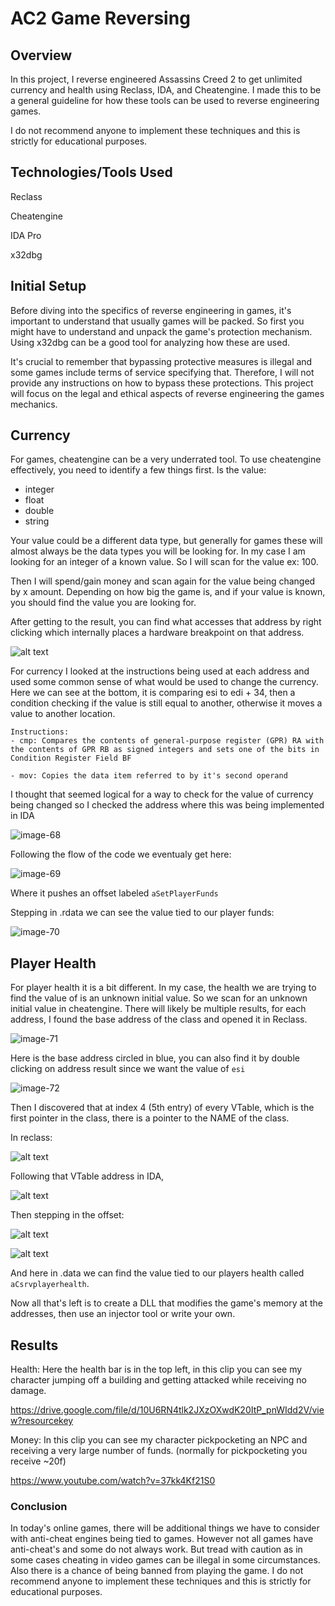 
# AC2 Game Reversing

## Overview
In this project, I reverse engineered Assassins Creed 2 to get unlimited currency and health using Reclass, IDA, and Cheatengine. I made this to be a general guideline for how these tools can be used to reverse engineering games.
 
I do not recommend anyone to implement these techniques and this is strictly for educational purposes.
## Technologies/Tools Used
Reclass

Cheatengine

IDA Pro 

x32dbg

## Initial Setup
Before diving into the specifics of reverse engineering in games, it's important to understand that usually games will be packed. So first you might have to understand and unpack the game's protection mechanism. Using x32dbg can be a good tool for analyzing how these are used.

It's crucial to remember that bypassing protective measures is illegal and some games include terms of service specifying that. Therefore, I will not provide any instructions on how to bypass these protections. This project will focus on the legal and ethical aspects of reverse engineering the games mechanics.

## Currency
For games, cheatengine can be a very underrated tool. To use cheatengine effectively, you need to identify a few things first.
Is the value:
- integer
- float
- double
- string

Your value could be a different data type, but generally for games these will almost always be the data types you will be looking for. In my case I am looking for an integer of a known value. So I will scan for the value ex: 100.

Then I will spend/gain money and scan again for the value being changed by x amount. Depending on how big the game is, and if your value is known, you should find the value you are looking for. 

After getting to the result, you can find what accesses that address by right clicking which internally places a hardware breakpoint on that address.

![alt text](<unnamed (1).png>)

For currency I looked at the instructions being used at each address and used some common sense of what would be used to change the currency. Here we can see at the bottom, it is comparing esi to edi + 34, then a condition checking if the value is still equal to another, otherwise it moves a value to another location.

```
Instructions:
- cmp: Compares the contents of general-purpose register (GPR) RA with the contents of GPR RB as signed integers and sets one of the bits in Condition Register Field BF

- mov: Copies the data item referred to by it's second operand
```

 I thought that seemed logical for a way to check for the value of currency being changed so I checked the address where this was being implemented in IDA

![image-68](https://raw.githubusercontent.com/brooksrog8/blog/master/pics/image-68.png
)

Following the flow of the code we eventualy get here:

![image-69](https://raw.githubusercontent.com/brooksrog8/blog/master/src/posts/image-69.png
)

Where it pushes an offset labeled `aSetPlayerFunds`

Stepping in .rdata we can see the value tied to our player funds:

![image-70](https://raw.githubusercontent.com/brooksrog8/blog/master/src/posts/image-70.png
)

## Player Health

For player health it is a bit different. In my case, the health we are trying to find the value of is an unknown initial value. So we scan for an unknown initial value in cheatengine. There will likely be multiple results, for each address, I found the base address of the class and opened it in Reclass.

![image-71](https://raw.githubusercontent.com/brooksrog8/blog/master/src/posts/pics/image-71.png
)

Here is the base address circled in blue, you can also find it by double clicking on address result since we want the value of `esi`

![image-72](https://raw.githubusercontent.com/brooksrog8/blog/master/src/posts/image-72.png
)

 Then I discovered that at index 4 (5th entry) of every VTable, which is the first pointer in the class, there is a pointer to the NAME of the class.

 In reclass:

![alt text](image-73.png)

Following that VTable address in IDA,

![alt text](image-74.png)

Then stepping in the offset:

![alt text](image-75.png)



![alt text](image-76.png)

And here in .data we can find the value tied to our players health called `aCsrvplayerhealth`.

Now all that's left is to create a DLL that modifies the game's memory at the addresses, then use an injector tool or write your own.


## Results
Health: Here the health bar is in the top left, in this clip you can see my character jumping off a building and getting attacked while receiving no damage.

https://drive.google.com/file/d/10U6RN4tlk2JXzOXwdK20ItP_pnWIdd2V/view?resourcekey


Money: In this clip you can see my character pickpocketing an NPC and receiving a very large number of funds. (normally for pickpocketing you receive ~20f)

https://www.youtube.com/watch?v=37kk4Kf21S0


### Conclusion

In today's online games, there will be additional things we have to consider with anti-cheat engines being tied to games. However not all games have anti-cheat's and some do not always work. But tread with caution as in some cases cheating in video games can be illegal in some circumstances. Also there is a chance of being banned from playing the game. I do not recommend anyone to implement these techniques and this is strictly for educational purposes.
